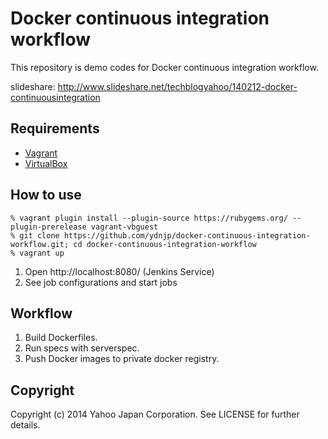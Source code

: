 # Docker continuous integration workflow

This repository is demo codes for Docker continuous integration workflow.

slideshare: http://www.slideshare.net/techblogyahoo/140212-docker-continuousintegration

## Requirements

- [Vagrant](http://www.vagrantup.com/)
- [VirtualBox](https://www.virtualbox.org/)

## How to use

```
% vagrant plugin install --plugin-source https://rubygems.org/ --plugin-prerelease vagrant-vbguest
% git clone https://github.com/ydnjp/docker-continuous-integration-workflow.git; cd docker-continuous-integration-workflow
% vagrant up
```

1. Open http://localhost:8080/ (Jenkins Service)
2. See job configurations and start jobs

## Workflow

1. Build Dockerfiles.
2. Run specs with serverspec.
3. Push Docker images to private docker registry.

## Copyright

Copyright (c) 2014 Yahoo Japan Corporation. See LICENSE for further details.
